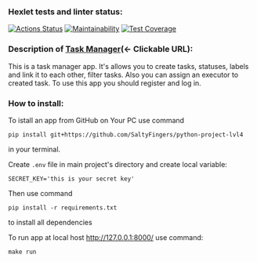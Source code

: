 ### Hexlet tests and linter status:
[![Actions Status](https://github.com/SaltyFingers/python-project-lvl4/workflows/hexlet-check/badge.svg)](https://github.com/SaltyFingers/python-project-lvl4/actions) [![Maintainability](https://api.codeclimate.com/v1/badges/8d3fe4f6a0732058de10/maintainability)](https://codeclimate.com/github/SaltyFingers/python-project-lvl4/maintainability) [![Test Coverage](https://api.codeclimate.com/v1/badges/8d3fe4f6a0732058de10/test_coverage)](https://codeclimate.com/github/SaltyFingers/python-project-lvl4/test_coverage)

### Description of [Task Manager](https://still-castle-99759.herokuapp.com/)(← Clickable URL):
This is a task manager app. It's allows you to create tasks, statuses, labels and link it to each other, filter tasks. Also you can assign an executor to created task.
To use this app you should register and log in.

### How to install:
To istall an app from GitHub on Your PC use command
    
    pip install git+https://github.com/SaltyFingers/python-project-lvl4

in your terminal.

Create ``.env`` file in main project's directory and create local variable:

    SECRET_KEY='this is your secret key'

Then use command

    pip install -r requirements.txt

to install all dependencies

To run app at local host http://127.0.0.1:8000/ use command:

    make run

